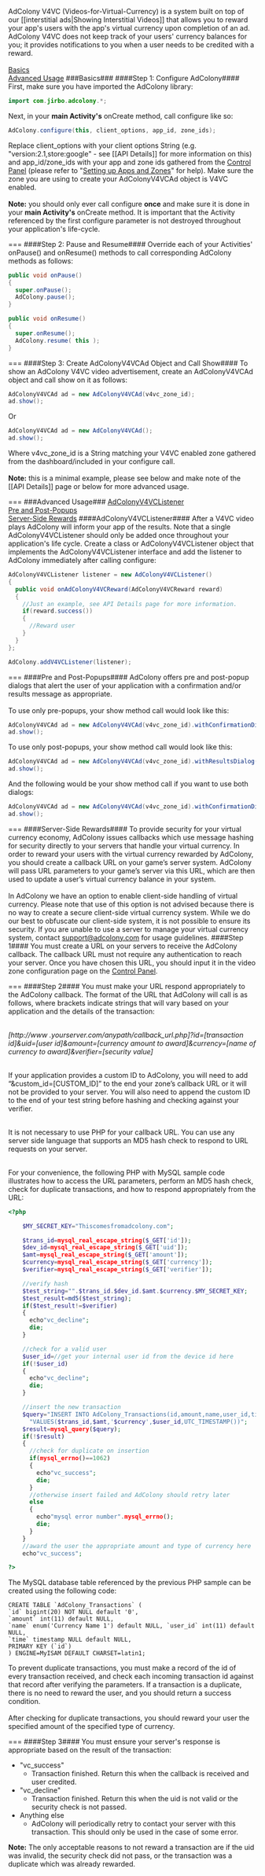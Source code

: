 AdColony V4VC (Videos-for-Virtual-Currency) is a system built on top of our [[interstitial ads|Showing Interstitial Videos]] that allows you to reward your app's users with the app's virtual currency upon completion of an ad. AdColony V4VC does not keep track of your users' currency balances for you; it provides notifications to you when a user needs to be credited with a reward.<br><br>
[Basics](Showing-V4VC-Videos#basics)<br>
[Advanced Usage](Showing-V4VC-Videos#advanced-usage)
###Basics###
####Step 1: Configure AdColony####
First, make sure you have imported the AdColony library:
```java
import com.jirbo.adcolony.*;
```
Next, in your **main Activity's** onCreate method, call configure like so:
```java
AdColony.configure(this, client_options, app_id, zone_ids);
```
Replace client_options with your client options String (e.g. "version:2.1,store:google" - see [[API Details]] for more information on this) and app_id/zone_ids with your app and zone ids gathered from the [Control Panel](http://clients.adcolony.com) (please refer to "[Setting up Apps and Zones](http://support.adcolony.com/customer/portal/articles/761987-setting-up-apps-zones)" for help). Make sure the zone you are using to create your AdColonyV4VCAd object is V4VC enabled.<br><br>
**Note:** you should only ever call configure **once** and make sure it is done in your **main Activity's** onCreate method. It is important that the Activity referenced by the first configure parameter is not destroyed throughout your application's life-cycle.

===
####Step 2: Pause and Resume####
Override each of your Activities' onPause() and onResume() methods to call corresponding AdColony methods as follows:
```java
public void onPause() 
{
  super.onPause();
  AdColony.pause(); 
}

public void onResume() 
{
  super.onResume();
  AdColony.resume( this ); 
}
```

===
####Step 3: Create AdColonyV4VCAd Object and Call Show####
To show an AdColony V4VC video advertisement, create an AdColonyV4VCAd object and call show on it as follows:
```java
AdColonyV4VCAd ad = new AdColonyV4VCAd(v4vc_zone_id);
ad.show();
```
Or
```java
AdColonyV4VCAd ad = new AdColonyV4VCAd();
ad.show();
```

Where v4vc_zone_id is a String matching your V4VC enabled zone gathered from the dashboard/included in your configure call.<br><br>
**Note:** this is a minimal example, please see below and make note of the [[API Details]] page or below for more advanced usage.

===
###Advanced Usage###
[AdColonyV4VCListener](Showing-V4VC-Videos#adcolonyv4vclistener)<br>
[Pre and Post-Popups](Showing-V4VC-Videos#pre-and-post-popups)<br>
[Server-Side Rewards](Showing-V4VC-Videos#server-side-rewards)
####AdColonyV4VCListener####
After a V4VC video plays AdColony will inform your app of the results. Note that a single AdColonyV4VCListener  should only be added once throughout your application's life cycle. Create a class or AdColonyV4VCListener object that implements the AdColonyV4VCListener interface and add the listener to AdColony immediately after calling configure:
```java
AdColonyV4VCListener listener = new AdColonyV4VCListener()
{
  public void onAdColonyV4VCReward(AdColonyV4VCReward reward)
  {
    //Just an example, see API Details page for more information.
    if(reward.success())
    {
      //Reward user
    }
  }
};

AdColony.addV4VCListener(listener);
```
===
####Pre and Post-Popups####
AdColony offers pre and post-popup dialogs that alert the user of your application with a confirmation and/or results message as appropriate.<br><br>
To use only pre-popups, your show method call would look like this:
```java
AdColonyV4VCAd ad = new AdColonyV4VCAd(v4vc_zone_id).withConfirmationDialog();
ad.show();
```
To use only post-popups, your show method call would look like this:
```java
AdColonyV4VCAd ad = new AdColonyV4VCAd(v4vc_zone_id).withResultsDialog();
ad.show();
```
And the following would be your show method call if you want to use both dialogs:
```java
AdColonyV4VCAd ad = new AdColonyV4VCAd(v4vc_zone_id).withConfirmationDialog().withResultsDialog();
ad.show();
```

===
####Server-Side Rewards####
To provide security for your virtual currency economy, AdColony issues callbacks which use message hashing for security directly to your servers that handle your virtual currency. In order to reward your users with the virtual currency rewarded by AdColony, you should create a callback URL on your game’s server system. AdColony will pass URL parameters to your game’s server via this URL, which are then used to update a user’s virtual currency balance in your system. <br><br>
In AdColony we have an option to enable client­-side handling of virtual currency. Please note that use of this option is not advised because there is no way to create a secure client-­side virtual currency system. While we do our best to obfuscate our client­-side system, it is not possible to ensure its security. If you are unable to use a server to manage your virtual currency system, contact support@adcolony.com for usage guidelines.
####Step 1####
You must create a URL on your servers to receive the AdColony callback. The callback URL must not require any authentication to reach your server. Once you have chosen this URL, you should input it in the video zone configuration page on the [Control Panel](http://clients.adcolony.com).

===
####Step 2####
You must make your URL respond appropriately to the AdColony callback. The format of the URL that AdColony will call is as follows, where brackets indicate strings that will vary based on your application and the details of the transaction:<br><br>

_[http://www .yourserver.com/anypath/callback_url.php]?id=[transaction id]&uid=[user id]&amount=[currency amount to award]&currency=[name of currency to award]&verifier=[security value]_<br><br>

If your application provides a custom ID to AdColony, you will need to add “&custom_id=[CUSTOM_ID]” to the end your zone’s callback URL or it will not be provided to your server. You will also need to append the custom ID to the end of your test string before hashing and checking against your verifier.<br><br>

It is not necessary to use PHP for your callback URL. You can use any server side language that supports an MD5 hash check to respond to URL requests on your server.<br><br>

For your convenience, the following PHP with MySQL sample code illustrates how to access the URL parameters, perform an MD5 hash check, check for duplicate transactions, and how to respond appropriately from the URL:
```php
<?php

    $MY_SECRET_KEY="Thiscomesfromadcolony.com";

    $trans_id=mysql_real_escape_string($_GET['id']); 
    $dev_id=mysql_real_escape_string($_GET['uid']); 
    $amt=mysql_real_escape_string($_GET['amount']); 
    $currency=mysql_real_escape_string($_GET['currency']); 
    $verifier=mysql_real_escape_string($_GET['verifier']);

    //verify hash 
    $test_string="".$trans_id.$dev_id.$amt.$currency.$MY_SECRET_KEY; 
    $test_result=md5($test_string);
    if($test_result!=$verifier)
    {
      echo"vc_decline";
      die; 
    }

    //check for a valid user 
    $user_id=//get your internal user id from the device id here 
    if(!$user_id)
    {
      echo"vc_decline";
      die; 
    }

    //insert the new transaction 
    $query="INSERT INTO AdColony_Transactions(id,amount,name,user_id,time)".
      "VALUES($trans_id,$amt,'$currency',$user_id,UTC_TIMESTAMP())"; 
    $result=mysql_query($query);
    if(!$result)
    {
      //check for duplicate on insertion 
      if(mysql_errno()==1062)
      {
        echo"vc_success";
        die; 
      }
      //otherwise insert failed and AdColony should retry later 
      else
      {
        echo"mysql error number".mysql_errno();
        die; 
      }
    }
    //award the user the appropriate amount and type of currency here 
    echo"vc_success";

?>
```
The MySQL database table referenced by the previous PHP sample can be created using the following code:
```mysql
CREATE TABLE `AdColony_Transactions` (
`id` bigint(20) NOT NULL default '0',
`amount` int(11) default NULL,
`name` enum('Currency Name 1') default NULL, `user_id` int(11) default NULL,
`time` timestamp NULL default NULL,
PRIMARY KEY (`id`)
) ENGINE=MyISAM DEFAULT CHARSET=latin1;
```
To prevent duplicate transactions, you must make a record of the id of every transaction received, and check each incoming transaction id against that record after verifying the parameters. If a transaction is a duplicate, there is no need to reward the user, and you should return a success condition.<br><br>
After checking for duplicate transactions, you should reward your user the specified amount of the specified type of currency.

===
####Step 3####
You must ensure your server's response is appropriate based on the result of the transaction:<br>
* "vc_success"
  * Transaction finished. Return this when the callback is received and user credited.
* "vc_decline"
  * Transaction finished. Return this when the uid is not valid or the security check is not passed.
* Anything else
  * AdColony will periodically retry to contact your server with this transaction. This should only be used in the case of some error.

**Note:** The only acceptable reasons to not reward a transaction are if the uid was invalid, the security check did not pass, or the transaction was a duplicate which was already rewarded.